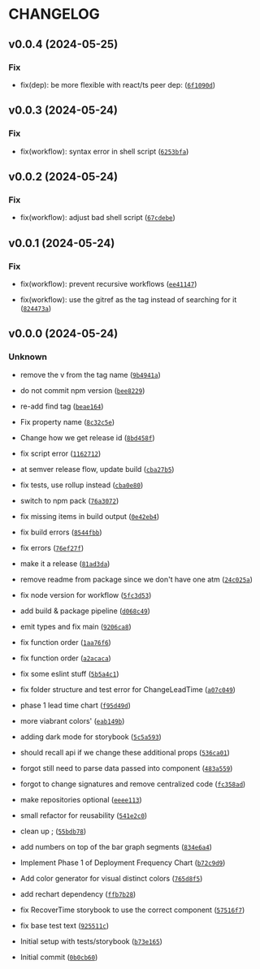 # CHANGELOG



## v0.0.4 (2024-05-25)

### Fix

* fix(dep): be more flexible with react/ts peer dep: ([`6f1090d`](https://github.com/liatrio/liatrio-react-dora/commit/6f1090d1a37b0ccbb608108da2f400f88e210658))


## v0.0.3 (2024-05-24)

### Fix

* fix(workflow): syntax error in shell script ([`6253bfa`](https://github.com/liatrio/liatrio-react-dora/commit/6253bfa950cb516ad88c22794b03396b266ea49b))


## v0.0.2 (2024-05-24)

### Fix

* fix(workflow): adjust bad shell script ([`67cdebe`](https://github.com/liatrio/liatrio-react-dora/commit/67cdebe1207804518c99cd9803bc34e101998e9d))


## v0.0.1 (2024-05-24)

### Fix

* fix(workflow): prevent recursive workflows ([`ee41147`](https://github.com/liatrio/liatrio-react-dora/commit/ee41147fdb186b78281bde1a13aa84faf9b2fbce))

* fix(workflow): use the gitref as the tag instead of searching for it ([`824473a`](https://github.com/liatrio/liatrio-react-dora/commit/824473ab90c0a519f8a40d2ed4a21599df2d77d7))


## v0.0.0 (2024-05-24)

### Unknown

* remove the v from the tag name ([`9b4941a`](https://github.com/liatrio/liatrio-react-dora/commit/9b4941ae9c812f22e189fba0e9fcb47a9cd34279))

* do not commit npm version ([`bee8229`](https://github.com/liatrio/liatrio-react-dora/commit/bee8229182ca375ea4fccfbc5419d28c68a335f2))

* re-add find tag ([`beae164`](https://github.com/liatrio/liatrio-react-dora/commit/beae1644dd0089d6f93864eac683807461232fb3))

* Fix property name ([`8c32c5e`](https://github.com/liatrio/liatrio-react-dora/commit/8c32c5e1217c22306f5c020d0b7276b804c5467d))

* Change how we get release id ([`8bd458f`](https://github.com/liatrio/liatrio-react-dora/commit/8bd458f50954e35dfce557b3f339cda698b22364))

* fix script error ([`1162712`](https://github.com/liatrio/liatrio-react-dora/commit/116271299192ff6cb9877c630995b8b05d332ec0))

* at semver release flow, update build ([`cba27b5`](https://github.com/liatrio/liatrio-react-dora/commit/cba27b514b1a43b0cbcc6d4a103b33f152278c0b))

* fix tests, use rollup instead ([`cba0e80`](https://github.com/liatrio/liatrio-react-dora/commit/cba0e80ce6ce10b15e50211dd377467218d97468))

* switch to npm pack ([`76a3072`](https://github.com/liatrio/liatrio-react-dora/commit/76a3072836e6ece309c3963d58eacf26bd9af295))

* fix missing items in build output ([`0e42eb4`](https://github.com/liatrio/liatrio-react-dora/commit/0e42eb45927a96ea6fabfaa0727143cb5a8ac576))

* fix build errors ([`8544fbb`](https://github.com/liatrio/liatrio-react-dora/commit/8544fbb7028c031747e87e8dc1a1812a17e32b19))

* fix errors ([`76ef27f`](https://github.com/liatrio/liatrio-react-dora/commit/76ef27fe5efba1d5d06bd6c3033ac2262890ab3e))

* make it a release ([`81ad3da`](https://github.com/liatrio/liatrio-react-dora/commit/81ad3daa33d04f53f467099d2a9f42c645160a62))

* remove readme from package since we don&#39;t have one atm ([`24c025a`](https://github.com/liatrio/liatrio-react-dora/commit/24c025a41e944e4b84530076f899f78cd341dde5))

* fix node version for workflow ([`5fc3d53`](https://github.com/liatrio/liatrio-react-dora/commit/5fc3d53af91bcb43382eed5c7967cbe76d8562b3))

* add build &amp; package pipeline ([`d068c49`](https://github.com/liatrio/liatrio-react-dora/commit/d068c49b1c1161a3a017e7f32fa28764fa5f060c))

* emit types and fix main ([`9206ca8`](https://github.com/liatrio/liatrio-react-dora/commit/9206ca8d3264706246c1c35b5bcf9b99012b9acd))

* fix function order ([`1aa76f6`](https://github.com/liatrio/liatrio-react-dora/commit/1aa76f6691ab1e33b280d00525c085d38c052ea7))

* fix function order ([`a2acaca`](https://github.com/liatrio/liatrio-react-dora/commit/a2acaca50ad13faf7626f27dc9b95b26375c31a9))

* fix some eslint stuff ([`5b5a4c1`](https://github.com/liatrio/liatrio-react-dora/commit/5b5a4c11cb91a1e71470d348d3afe6c977221e0e))

* fix folder structure and test error for ChangeLeadTime ([`a07c049`](https://github.com/liatrio/liatrio-react-dora/commit/a07c0493439106611fc6b188b7ec3ed79e8099e4))

* phase 1 lead time chart ([`f95d49d`](https://github.com/liatrio/liatrio-react-dora/commit/f95d49d91d907fc16ed2add28a5962f729636e3b))

* more viabrant colors&#39; ([`eab149b`](https://github.com/liatrio/liatrio-react-dora/commit/eab149b0677f176f19dcfa225e4f59a754d5b2b6))

* adding dark mode for storybook ([`5c5a593`](https://github.com/liatrio/liatrio-react-dora/commit/5c5a593b5fab2836f4e3335d0fba41303db50002))

* should recall api if we change these additional props ([`536ca01`](https://github.com/liatrio/liatrio-react-dora/commit/536ca01eefc48886edeeee5abd140318c485b9bf))

* forgot still need to parse data passed into component ([`483a559`](https://github.com/liatrio/liatrio-react-dora/commit/483a559f86ae2ed80c0c3295ec4ff38cdef43436))

* forgot to change signatures and remove centralized code ([`fc358ad`](https://github.com/liatrio/liatrio-react-dora/commit/fc358ad6c9fbbc3fc4d32c2c26fa75a1022a6ed1))

* make repositories optional ([`eeee113`](https://github.com/liatrio/liatrio-react-dora/commit/eeee113e6cabcb6b39ab3394d078cab52152d2e2))

* small refactor for reusability ([`541e2c0`](https://github.com/liatrio/liatrio-react-dora/commit/541e2c02b8ada79ec20833f6d78fee5711c0cb07))

* clean up ; ([`55bdb78`](https://github.com/liatrio/liatrio-react-dora/commit/55bdb78c85881c2c1567595316c47a3c5734b49e))

* add numbers on top of the bar graph segments ([`834e6a4`](https://github.com/liatrio/liatrio-react-dora/commit/834e6a4d5dde4cfc987515223419d2480df75711))

* Implement Phase 1 of Deployment Frequency Chart ([`b72c9d9`](https://github.com/liatrio/liatrio-react-dora/commit/b72c9d928a2c6102d35cba2d7cabdd79e59cda1d))

* Add color generator for visual distinct colors ([`765d8f5`](https://github.com/liatrio/liatrio-react-dora/commit/765d8f5656123a7c88db1e964bb04bf9778bc62d))

* add rechart dependency ([`ffb7b28`](https://github.com/liatrio/liatrio-react-dora/commit/ffb7b28b3327a6b40ba592e3c6e7c816a3616b82))

* fix RecoverTime storybook to use the correct component ([`57516f7`](https://github.com/liatrio/liatrio-react-dora/commit/57516f751d5675a43dfac18a7becb7559a3294ab))

* fix base test text ([`925511c`](https://github.com/liatrio/liatrio-react-dora/commit/925511cfbe7605e23cec9cae8a2dabf2e63c7fbb))

* Initial setup with tests/storybook ([`b73e165`](https://github.com/liatrio/liatrio-react-dora/commit/b73e16522eb9dd377ce38e48d96e7f5a238f9224))

* Initial commit ([`0b0cb60`](https://github.com/liatrio/liatrio-react-dora/commit/0b0cb609ad5f50debb726e71bf1c88cef7e6d721))
